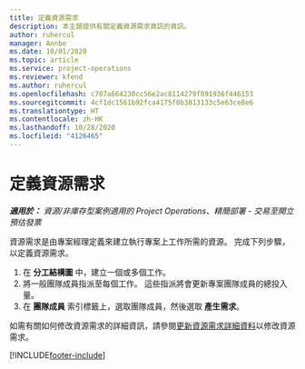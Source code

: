 ```yaml
---
title: 定義資源需求
description: 本主題提供有關定義資源需求資訊的資訊。
author: ruhercul
manager: Annbe
ms.date: 10/01/2020
ms.topic: article
ms.service: project-operations
ms.reviewer: kfend
ms.author: ruhercul
ms.openlocfilehash: c707a664230cc56e2ac8114279f091936f446153
ms.sourcegitcommit: 4cf1dc1561b92fca4175f0b3813133c5e63ce8e6
ms.translationtype: HT
ms.contentlocale: zh-HK
ms.lasthandoff: 10/28/2020
ms.locfileid: "4126465"
---
```

# <a name="define-resource-requirements"></a>定義資源需求

_**適用於：** 資源/非庫存型案例適用的 Project Operations、精簡部署 - 交易至開立預估發票_

資源需求是由專案經理定義來建立執行專案上工作所需的資源。 完成下列步驟，以定義資源需求。

1.  在 **分工結構圖** 中，建立一個或多個工作。
2.  將一般團隊成員指派至每個工作。 這些指派將會更新專案團隊成員的總投入量。
3.  在 **團隊成員** 索引標籤上，選取團隊成員，然後選取 **產生需求**。

如需有關如何修改資源需求的詳細資訊，請參閱[更新資源需求詳細資料](define-resource-requirements.md)以修改資源需求。

[!INCLUDE[footer-include](../includes/footer-banner.md)]